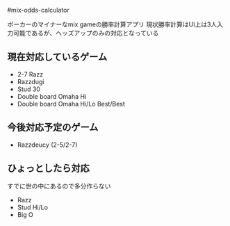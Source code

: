 #mix-odds-calculator

ポーカーのマイナーなmix gameの勝率計算アプリ
現状勝率計算はUI上は3人入力可能であるが、ヘッズアップのみの対応となっている

## 現在対応しているゲーム

* 2-7 Razz
* Razzdugi
* Stud 30
* Double board Omaha Hi
* Double board Omaha Hi/Lo Best/Best

## 今後対応予定のゲーム

* Razzdeucy (2-5/2-7)

## ひょっとしたら対応

すでに世の中にあるので多分作らない

* Razz
* Stud Hi/Lo
* Big O
